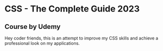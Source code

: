 # CSS - The Complete Guide 2023
## Course by Udemy

Hey coder friends, this is an attempt to improve my CSS skills and achieve a professional look on my applications. 
 

